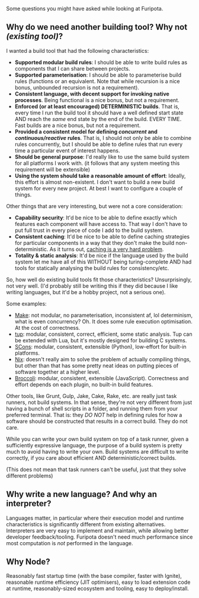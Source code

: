 Some questions you might have asked while looking at Furipota.


## Why do we need another building tool? Why not *(existing tool)*?

I wanted a build tool that had the following characteristics:

  - **Supported modular build rules**: I should be able to write build rules as components that I can share between projects.
  - **Supported parameterisation**: I should be able to parameterise build rules (functions or an equivalent. Note that while recursion is a nice bonus, unbounded recursion is not a requirement).
  - **Consistent language, with decent support for invoking native processes**. Being functional is a nice bonus, but not a requirement.
  - **Enforced (or at least encouraged) DETERMINISTIC builds**. That is, every time I run the build tool it should have a well defined start state AND reach the *same* end state by the end of the build. EVERY TIME. Fast builds are a nice bonus, but not a requirement.
  - **Provided a consistent model for defining *concurrent* and *continuous/reactive* rules**. That is, I should not only be able to combine rules concurrently, but I should be able to define rules that run every time a particular event of interest happens.
  - **Should be general purpose**: I'd really like to use the same build system for all platforms I work with. (it follows that any system meeting this requirement will be extensible)
  - **Using the system should take a reasonable amount of effort**: Ideally, this effort is almost non-existent. I don't want to build a new build system for every new project. At best I want to configure a couple of things.

Other things that are very interesting, but were not a core consideration:

  - **Capability security**: It'd be nice to be able to define exactly which features each component will have access to. That way I don't have to put full trust in every piece of code I add to the build system.
  - **Consistent caching**: It'd be nice to be able to define caching strategies for particular components in a way that they don't make the build non-deterministic. As it turns out, [caching is a very hard problem](https://twitter.com/robotlolita/status/853337901790355456).
  - **Totality & static analysis**: It'd be nice if the language used by the build system let me have all of this WITHOUT being turing-complete AND had tools for statically analysing the build rules for consistency/etc.

So, how well do existing build tools fit those characteristics? Unsurprisingly, not very well. (I'd probably still be writing this if they did because I like writing languages, but it'd be a hobby project, not a serious one).

Some examples:

  - [Make](https://www.gnu.org/software/make/): not modular, no parameterisation, inconsistent af, lol determinism, what is even concurrency? Oh. It does some rule execution optimisation. At the cost of correctness.
  - [tup](http://gittup.org/tup/index.html): modular, consistent, correct, efficient, some static analysis. Tup can be extended with Lua, but it's mostly designed for building C systems.
  - [SCons](http://scons.org/): modular, consistent, extensible (Python), low-effort for built-in platforms. 
  - [Nix](http://nixos.org/nix/manual/): doesn't really aim to solve the problem of actually compiling things, but other than that has some pretty neat ideas on putting pieces of software together at a higher level.
  - [Broccoli](https://github.com/broccolijs/broccoli): modular, consistent, extensible (JavaScript). Correctness and effort depends on each plugin, no built-in build features.

Other tools, like Grunt, Gulp, Jake, Cake, Rake, etc. are really just task runners, not build systems. In that sense, they're not very different from just having a bunch of shell scripts in a folder, and running them from your preferred terminal. That is: they *DO NOT* help in defining rules for how a software should be constructed that results in a correct build. They do not care.

While you can write your own build system on top of a task runner, given a sufficiently expressive language, the purpose of a build system is pretty much to avoid having to write your own. Build systems are difficult to write correctly, if you care about efficient AND deterministic/correct builds.

(This does not mean that task runners can't be useful, just that they solve different problems)


## Why write a new language? And why an interpreter?

Languages matter, in particular where their execution model and runtime characteristics is significantly different from existing alternatives. Interpreters are very easy to implement and maintain, while allowing better developer feedback/tooling. Furipota doesn't need much performance since most computation is *not* performed in the language.


## Why Node?

Reasonably fast startup time (with the base compiler, faster with Ignite), reasonable runtime efficiency (JIT optimisers), easy to load extension code at runtime, reasonably-sized ecosystem and tooling, easy to deploy/install.


